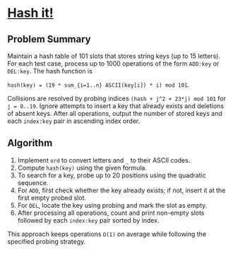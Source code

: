 # [Hash it!](https://www.spoj.com/problems/HASHIT/)

## Problem Summary
Maintain a hash table of 101 slots that stores string keys (up to 15 letters).
For each test case, process up to 1000 operations of the form `ADD:key` or
`DEL:key`. The hash function is

`hash(key) = (19 * sum_{i=1..n} ASCII(key[i]) * i) mod 101`.

Collisions are resolved by probing indices
`(hash + j^2 + 23*j) mod 101` for `j = 0..19`.  Ignore attempts to insert
a key that already exists and deletions of absent keys.  After all operations,
output the number of stored keys and each `index:key` pair in ascending index
order.

## Algorithm
1. Implement `ord` to convert letters and `_` to their ASCII codes.
2. Compute `hash(key)` using the given formula.
3. To search for a key, probe up to 20 positions using the quadratic sequence.
4. For `ADD`, first check whether the key already exists; if not, insert it at
   the first empty probed slot.
5. For `DEL`, locate the key using probing and mark the slot as empty.
6. After processing all operations, count and print non-empty slots followed by
each `index:key` pair sorted by index.

This approach keeps operations `O(1)` on average while following the specified
probing strategy.
